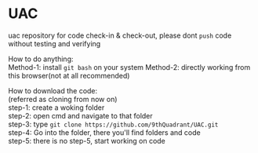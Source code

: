 # UAC
uac repository for code check-in &amp; check-out, please dont `push` code without testing and verifying

How to do anything:<br/>
Method-1: install `git bash` on your system
Method-2: directly working from this browser(not at all recommended)

How to download the code:<br/>
(referred as cloning from now on)
<br/>
step-1: create a woking folder<br/>
step-2: open cmd and navigate to that folder<br/>
step-3: type `git clone https://github.com/9thQuadrant/UAC.git`<br/>
step-4: Go into the folder, there you'll find folders and code<br/>
step-5: there is no step-5, start working on code<br/>
